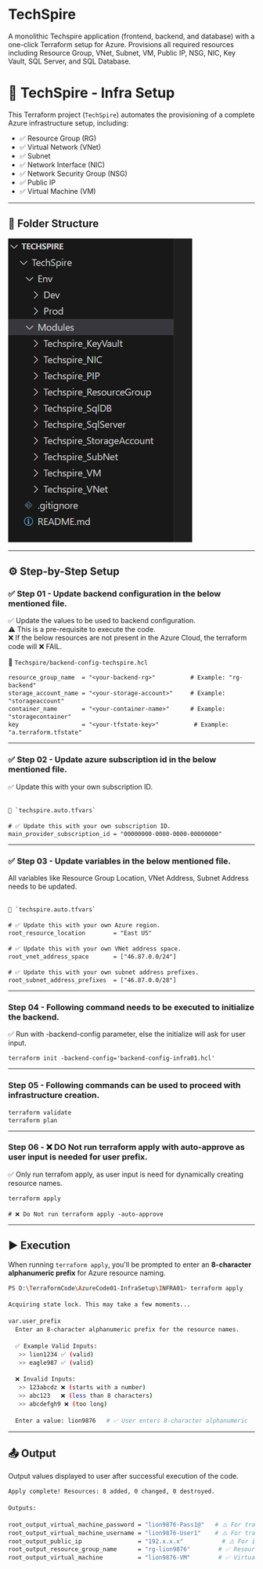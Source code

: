 # TechSpire
A monolithic Techspire application (frontend, backend, and database) with a one-click Terraform setup for Azure. Provisions all required resources including Resource Group, VNet, Subnet, VM, Public IP, NSG, NIC, Key Vault, SQL Server, and SQL Database.

# 🚀 TechSpire - Infra Setup

This Terraform project (`TechSpire`) automates the provisioning of a complete Azure infrastructure setup, including:

- ✅ Resource Group (RG)
- ✅ Virtual Network (VNet)
- ✅ Subnet
- ✅ Network Interface (NIC)
- ✅ Network Security Group (NSG)
- ✅ Public IP
- ✅ Virtual Machine (VM)

---

## 📁 Folder Structure

![Folder Structure](https://github.com/tripathicle/TechSpire/blob/main/folder_structure.png)


---

## ⚙️ Step-by-Step Setup

### ✅ Step 01 - Update backend configuration in the below mentioned file.
✅ Update the values to be used to backend configuration.  
⚠️ This is a pre-requisite to execute the code.  
❌ If the below resources are not present in the Azure Cloud, the terraform code will ❌ FAIL.

📝 `Techspire/backend-config-techspire.hcl`

```hcl
resource_group_name  = "<your-backend-rg>"          # Example: "rg-backend"
storage_account_name = "<your-storage-account>"     # Example: "storageaccount"
container_name       = "<your-container-name>"      # Example: "storagecontainer"
key                  = "<your-tfstate-key>"          # Example: "a.terraform.tfstate"

```
---
### ✅ Step 02 - Update azure subscription id in the below mentioned file.

✅ Update this with your own subscription ID.

```hcl

📝 `techspire.auto.tfvars`

# ✅ Update this with your own subscription ID.
main_provider_subscription_id = "00000000-0000-0000-00000000"

```
---

### ✅ Step 03 - Update variables in the below mentioned file.

All variables like Resource Group Location, VNet Address, Subnet Address needs to be updated.

```hcl

📝 `techspire.auto.tfvars`

# ✅ Update this with your own Azure region.
root_resource_location        = "East US"

# ✅ Update this with your own VNet address space.
root_vnet_address_space       = ["46.87.0.0/24"]

# ✅ Update this with your own subnet address prefixes.
root_subnet_address_prefixes  = ["46.87.0.0/28"]

```
---
### Step 04 - Following command needs to be executed to initialize the backend.

✅ Run with -backend-config parameter, else the initialize will ask for user input.
```hcl
terraform init -backend-config='backend-config-infra01.hcl'

```

---
### Step 05 - Following commands can be used to proceed with infrastructure creation.


```hcl
terraform validate
terraform plan

```

---

### Step 06 - ❌ DO Not run terraform apply with auto-approve as user input is needed for user prefix.
✅ Only run terrafom apply, as user input is need for dynamically creating resource names.

```hcl
terraform apply

# ❌ Do Not run terraform apply -auto-approve

```
---

## ▶️ Execution

When running `terraform apply`, you'll be prompted to enter an **8-character alphanumeric prefix** for Azure resource naming.

```bash
PS D:\TerraformCode\AzureCode01-InfraSetup\INFRA01> terraform apply

Acquiring state lock. This may take a few moments...

var.user_prefix
  Enter an 8-character alphanumeric prefix for the resource names.

  ✅ Example Valid Inputs:
   >> lion1234 ✅ (valid)
   >> eagle987 ✅ (valid)

  ❌ Invalid Inputs:
   >> 123abcdz ❌ (starts with a number)
   >> abc123   ❌ (less than 8 characters)
   >> abcdefgh9 ❌ (too long)

  Enter a value: lion9876   # ✅ User enters 8-character alphanumeric

```
---

## 📤 Output

Output values displayed to user after successful execution of the code.

```bash
Apply complete! Resources: 8 added, 0 changed, 0 destroyed.

Outputs:

root_output_virtual_machine_password = "lion9876-Pass1@"   # ⚠️ For training purpose only. ❌ Not recommended to use a hardcoded password in production. 🔐
root_output_virtual_machine_username = "lion9876-User1"    # ⚠️ For training purpose only. ❌ Not recommended to use a hardcoded username in production. 🔐
root_output_public_ip                = "192.x.x.x"           # ⚠️ For information purpose only.
root_output_resource_group_name      = "rg-lion9876"        # ✅ Resource group created with 'rg-' as prefix and user input as suffix.
root_output_virtual_machine          = "lion9876-VM"        # ✅ Virtual Machine user input as prefix and '-VM' as suffix.


